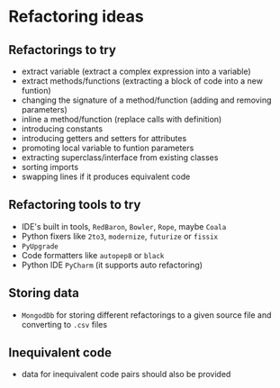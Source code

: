 # Refactoring ideas

## Refactorings to try

- extract variable (extract a complex expression into a variable)
- extract methods/functions (extracting a block of code into a new funtion)
- changing the signature of a method/function (adding and removing parameters)
- inline a method/function (replace calls with definition)
- introducing constants
- introducing getters and setters for attributes
- promoting local variable to funtion parameters
- extracting superclass/interface from existing classes
- sorting imports
- swapping lines if it produces equivalent code

## Refactoring tools to try

- IDE's built in tools, `RedBaron`, `Bowler`, `Rope`, maybe `Coala`
- Python fixers like `2to3`, `modernize`, `futurize` or `fissix`
- `PyUpgrade`
- Code formatters like `autopep8` or `black`
- Python IDE `PyCharm` (it supports auto refactoring)

## Storing data

- `MongodDb` for storing different refactorings to a given source file and converting to `.csv` files

## Inequivalent code

- data for inequivalent code pairs should also be provided
